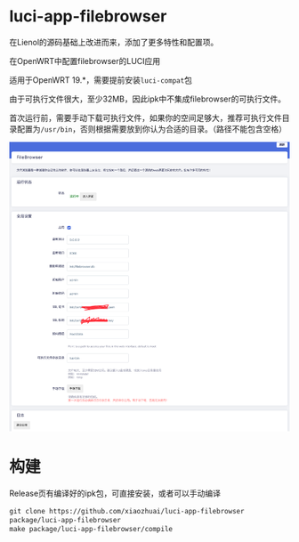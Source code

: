 # luci-app-filebrowser
在Lienol的源码基础上改进而来，添加了更多特性和配置项。

在OpenWRT中配置filebrowser的LUCI应用

适用于OpenWRT 19.*，需要提前安装`luci-compat`包

由于可执行文件很大，至少32MB，因此ipk中不集成filebrowser的可执行文件。

首次运行前，需要手动下载可执行文件，如果你的空间足够大，推荐可执行文件目录配置为`/usr/bin`，否则根据需要放到你认为合适的目录。（路径不能包含空格）

![preview.png](preview.png)

# 构建

Release页有编译好的ipk包，可直接安装，或者可以手动编译

```
git clone https://github.com/xiaozhuai/luci-app-filebrowser package/luci-app-filebrowser
make package/luci-app-filebrowser/compile
```


